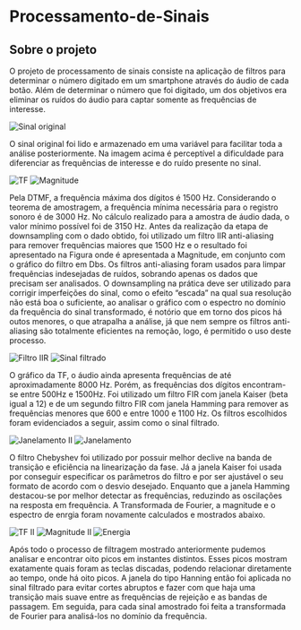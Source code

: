 # Processamento-de-Sinais

## Sobre o projeto

O projeto de processamento de sinais consiste na aplicação de filtros para determinar o número digitado em um smartphone através do áudio de cada botão. Além de determinar o número que foi digitado, um dos objetivos era eliminar os ruídos do áudio para captar somente as frequências de interesse.

![Sinal original](https://user-images.githubusercontent.com/83102320/134104379-a92d6d90-dde2-4d9d-871b-64d2d740a2a9.JPG)

O sinal original foi lido e armazenado em uma variável para facilitar toda a análise posteriormente. Na imagem acima é perceptível a dificuldade para diferenciar as frequências de interesse e do ruído presente no sinal.

![TF](https://user-images.githubusercontent.com/83102320/134104968-098f8c41-4de0-4e25-8a0a-eccebe502340.JPG)
![Magnitude](https://user-images.githubusercontent.com/83102320/134104977-721ac89c-91c3-4696-8034-af317d224564.JPG)

  Pela DTMF, a frequência máxima dos dígitos é 1500 Hz. Considerando o teorema de amostragem, a frequência mínima necessária para o registro sonoro é de 3000 Hz. No cálculo realizado para a amostra de áudio dada, o valor mínimo possível foi de 3150 Hz. Antes da realização da etapa de downsampling com o dado obtido, foi utilizado um filtro IIR anti-aliasing para remover frequências maiores que 1500 Hz e o resultado foi apresentado na Figura onde é apresentada a Magnitude, em conjunto com o gráfico do filtro em Dbs.
  Os filtros anti-aliasing foram usados para limpar frequências indesejadas de ruídos, sobrando apenas os dados que precisam ser analisados. O downsampling na prática deve ser utilizado para corrigir imperfeições do sinal, como o efeito “escada” na qual sua resolução não está boa o suficiente, ao analisar o gráfico com o espectro no domínio da frequência do sinal transformado, é notório que em torno dos picos há outos menores, o que atrapalha a análise, já que nem sempre os filtros anti-aliasing são totalmente eficientes na remoção, logo, é permitido o uso deste processo.

![Filtro IIR](https://user-images.githubusercontent.com/83102320/134105599-1b701728-1e91-4d1e-81e6-34615420ba9f.JPG)
![Sinal filtrado](https://user-images.githubusercontent.com/83102320/134105608-84424418-3b38-46c4-b73a-f4c9e029ca75.JPG)

O gráfico da TF, o áudio ainda apresenta frequências de até aproximadamente 8000 Hz. Porém, as frequências dos dígitos encontram-se entre 500Hz e 1500Hz. Foi utilizado um filtro FIR com janela Kaiser (beta igual a 12) e de um segundo filtro FIR com janela Hamming para remover as frequências menores que 600 e entre 1000 e 1100 Hz. Os filtros escolhidos foram evidenciados a seguir, assim como o sinal filtrado.

![Janelamento II](https://user-images.githubusercontent.com/83102320/134105967-c00358d9-4e81-4827-be71-4add6d31468d.JPG)
![Janelamento](https://user-images.githubusercontent.com/83102320/134105972-9b1a38b6-bd05-4b24-bbcc-ae8d4c72585c.JPG)

  O filtro Chebyshev foi utilizado por possuir melhor declive na banda de transição e eficiência na linearização da fase. Já a janela Kaiser foi usada por conseguir especificar os parâmetros do filtro e por ser ajustável o seu formato de acordo com o desvio desejado. Enquanto que a janela Hamming destacou-se por melhor detectar as frequências, reduzindo as oscilações na resposta em frequência.
  A Transformada de Fourier, a magnitude e o espectro de enrgia foram novamente calculados e mostrados abaixo.
  
![TF II](https://user-images.githubusercontent.com/83102320/134106380-8080dc73-8b4e-4cb2-950a-f948f716b7b6.JPG)
![Magnitude II](https://user-images.githubusercontent.com/83102320/134106408-34394d05-b3f0-4020-b974-94eeb615361f.JPG)
![Energia](https://user-images.githubusercontent.com/83102320/134106418-3ebf7899-890e-4422-8704-53c325f6e90b.JPG)

  Após todo o processo de filtragem mostrado anteriormente pudemos analisar e encontrar oito picos em instantes distintos. Esses picos mostram exatamente quais foram as teclas discadas, podendo relacionar diretamente ao tempo, onde há oito picos. A janela do tipo Hanning então foi aplicada no sinal filtrado para evitar cortes abruptos e fazer com que haja uma transição mais suave entre as frequências de rejeição e as bandas de passagem. Em seguida, para cada sinal amostrado foi feita a transformada de Fourier para analisá-los no domínio da frequência.
  
  
